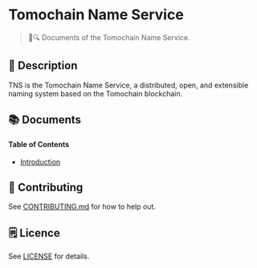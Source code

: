# Tomochain Name Service

> 📖🔍 Documents of the Tomochain Name Service.

## 📝 Description

TNS is the Tomochain Name Service, a distributed, open, and extensible naming system based on the Tomochain blockchain.

## 📚 Documents

#### Table of Contents
-  [Introduction](./docs/INTRODUCTION.md)

## 📣 Contributing
See [CONTRIBUTING.md](./CONTRIBUTING.md) for how to help out.

## 🗒 Licence
See [LICENSE](./LICENSE) for details.
